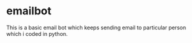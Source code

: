 # emailbot
This  is a basic email bot which keeps sending email to particular person which i coded in python.
